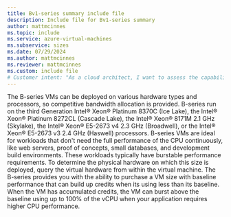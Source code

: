 ```yaml
---
title: Bv1-series summary include file
description: Include file for Bv1-series summary
author: mattmcinnes
ms.topic: include
ms.service: azure-virtual-machines
ms.subservice: sizes
ms.date: 07/29/2024
ms.author: mattmcinnes
ms.reviewer: mattmcinnes
ms.custom: include file
# Customer intent: "As a cloud architect, I want to assess the capabilities of B-series virtual machines, so that I can determine their suitability for burstable performance workloads like web servers and development environments in my organization."
---
```

The B-series VMs can be deployed on various hardware types and processors, so competitive bandwidth allocation is provided. B-series run on the third Generation Intel® Xeon® Platinum 8370C (Ice Lake), the Intel® Xeon® Platinum 8272CL (Cascade Lake), the Intel® Xeon® 8171M 2.1 GHz (Skylake), the Intel® Xeon® E5-2673 v4 2.3 GHz (Broadwell), or the Intel® Xeon® E5-2673 v3 2.4 GHz (Haswell) processors. B-series VMs are ideal for workloads that don't need the full performance of the CPU continuously, like web servers, proof of concepts, small databases, and development build environments. These workloads typically have burstable performance requirements. To determine the physical hardware on which this size is deployed, query the virtual hardware from within the virtual machine. The B-series provides you with the ability to purchase a VM size with baseline performance that can build up credits when its using less than its baseline. When the VM has accumulated credits, the VM can burst above the baseline using up to 100% of the vCPU when your application requires higher CPU performance.

